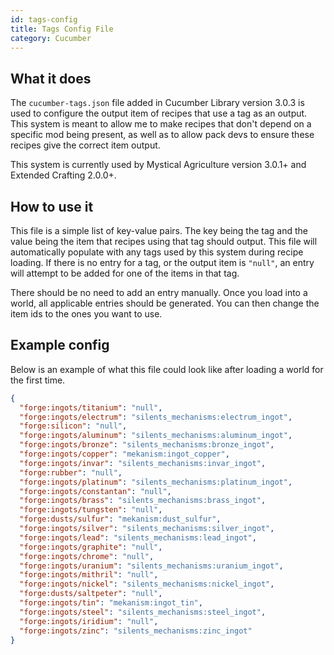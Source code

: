 ```yaml
---
id: tags-config
title: Tags Config File
category: Cucumber
---
```


## What it does
The `cucumber-tags.json` file added in Cucumber Library version 3.0.3 is used to configure the output item of recipes that use a tag as an output. This system is meant to allow me to make recipes that don't depend on a specific mod being present, as well as to allow pack devs to ensure these recipes give the correct item output.

This system is currently used by Mystical Agriculture version 3.0.1+ and Extended Crafting 2.0.0+.

## How to use it
This file is a simple list of key-value pairs. The key being the tag and the value being the item that recipes using that tag should output. This file will automatically populate with any tags used by this system during recipe loading. If there is no entry for a tag, or the output item is `"null"`, an entry will attempt to be added for one of the items in that tag.

There should be no need to add an entry manually. Once you load into a world, all applicable entries should be generated. You can then change the item ids to the ones you want to use.

## Example config
Below is an example of what this file could look like after loading a world for the first time.
```json
{
  "forge:ingots/titanium": "null",
  "forge:ingots/electrum": "silents_mechanisms:electrum_ingot",
  "forge:silicon": "null",
  "forge:ingots/aluminum": "silents_mechanisms:aluminum_ingot",
  "forge:ingots/bronze": "silents_mechanisms:bronze_ingot",
  "forge:ingots/copper": "mekanism:ingot_copper",
  "forge:ingots/invar": "silents_mechanisms:invar_ingot",
  "forge:rubber": "null",
  "forge:ingots/platinum": "silents_mechanisms:platinum_ingot",
  "forge:ingots/constantan": "null",
  "forge:ingots/brass": "silents_mechanisms:brass_ingot",
  "forge:ingots/tungsten": "null",
  "forge:dusts/sulfur": "mekanism:dust_sulfur",
  "forge:ingots/silver": "silents_mechanisms:silver_ingot",
  "forge:ingots/lead": "silents_mechanisms:lead_ingot",
  "forge:ingots/graphite": "null",
  "forge:ingots/chrome": "null",
  "forge:ingots/uranium": "silents_mechanisms:uranium_ingot",
  "forge:ingots/mithril": "null",
  "forge:ingots/nickel": "silents_mechanisms:nickel_ingot",
  "forge:dusts/saltpeter": "null",
  "forge:ingots/tin": "mekanism:ingot_tin",
  "forge:ingots/steel": "silents_mechanisms:steel_ingot",
  "forge:ingots/iridium": "null",
  "forge:ingots/zinc": "silents_mechanisms:zinc_ingot"
}
```
